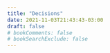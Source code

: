 ```yaml
---
title: "Decisions"
date: 2021-11-03T21:43:43-03:00
draft: false
# bookComments: false
# bookSearchExclude: false
---
```


